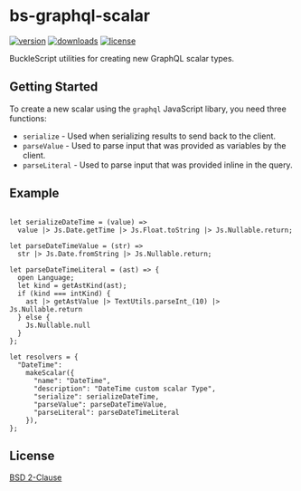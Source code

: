 # bs-graphql-scalar

[![version](https://img.shields.io/npm/v/bs-graphql-scalar.svg)](http://npm.im/bs-graphql-scalar)
[![downloads](https://img.shields.io/npm/dt/bs-graphql-scalar.svg)](http://npm.im/bs-graphql-scalar)
[![license](https://img.shields.io/npm/l/express.svg)](LICENSE)

BuckleScript utilities for creating new GraphQL scalar types.

## Getting Started

To create a new scalar using the `graphql` JavaScript libary, you need three functions:

* `serialize` - Used when serializing results to send back to the client.
* `parseValue` - Used to parse input that was provided as variables by the client.
* `parseLiteral` - Used to parse input that was provided inline in the query.

## Example

```reason

let serializeDateTime = (value) =>
  value |> Js.Date.getTime |> Js.Float.toString |> Js.Nullable.return;

let parseDateTimeValue = (str) =>
  str |> Js.Date.fromString |> Js.Nullable.return;

let parseDateTimeLiteral = (ast) => {
  open Language;
  let kind = getAstKind(ast);
  if (kind === intKind) {
    ast |> getAstValue |> TextUtils.parseInt_(10) |> Js.Nullable.return
  } else {
    Js.Nullable.null
  }
};

let resolvers = {
  "DateTime":
    makeScalar({
      "name": "DateTime",
      "description": "DateTime custom scalar Type",
      "serialize": serializeDateTime,
      "parseValue": parseDateTimeValue,
      "parseLiteral": parseDateTimeLiteral
    }),
};
```

## License

[BSD 2-Clause](LICENSE)
